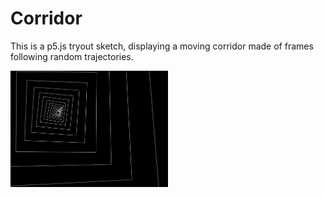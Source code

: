 # Corridor

This is a p5.js tryout sketch, displaying a moving corridor made of frames
following random trajectories.

 <img src="docs/example.png" width="50%" />
